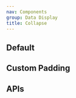 ```yaml
---
nav: Components
group: Data Display
title: Collapse
---
```


## Default

<code src="./demos/index.tsx" nopadding></code>

## Custom Padding

<code src="./demos/Padding.tsx" center></code>

## APIs
